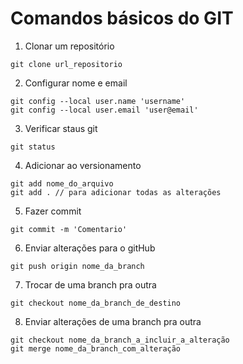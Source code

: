 # Comandos básicos do GIT

1. Clonar um repositório

```shell
git clone url_repositorio
```

2. Configurar nome e email
```shell
git config --local user.name 'username'
git config --local user.email 'user@email'
```

3. Verificar staus git

```shell
git status
```

4. Adicionar ao versionamento
```shell
git add nome_do_arquivo
git add . // para adicionar todas as alterações
```

5. Fazer commit
```shell
git commit -m 'Comentario'
```

6. Enviar alterações para o gitHub
```shell
git push origin nome_da_branch
```

7. Trocar de uma branch pra outra
```shell
git checkout nome_da_branch_de_destino
```

8. Enviar alterações de uma branch pra outra
```shell
git checkout nome_da_branch_a_incluir_a_alteração
git merge nome_da_branch_com_alteração
```